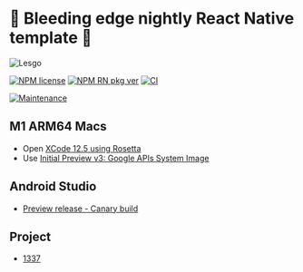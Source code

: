 # 🌃 Bleeding edge nightly React Native template 🌃

![Lesgo](https://media.giphy.com/media/hKyWAN3gQyCsM/giphy.gif)

[![NPM license](https://img.shields.io/badge/license-MIT-blue.svg)](#)
[![NPM RN pkg ver](https://img.shields.io/npm/v/react-native?color=red&label=react-native)](#)
[![CI](https://github.com/leotm/react-native-template-typescript/actions/workflows/main.yml/badge.svg)](#)

[![Maintenance](https://img.shields.io/badge/Maintained%3F-yes-green.svg)](https://github.com/leotm/react-native-template-typescript/pulse)

## M1 ARM64 Macs

- Open [XCode 12.5 using Rosetta](https://i.stack.imgur.com/jj508.png)
- Use [Initial Preview v3: Google APIs System Image](https://github.com/google/android-emulator-m1-preview/releases/download/0.3/android-emulator-m1-preview.dmg)

## Android Studio

- [Preview release - Canary build](https://developer.android.com/studio/preview)

## Project

- [1337](https://github.com/leotm/react-native-template-typescript/projects/1)
